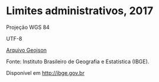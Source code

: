 # Limites administrativos, 2017

Projeção WGS 84

UTF-8

[Arquivo Geojson](raw/municipios_RMSP/municipios_RMSP.geojson)

Fonte: Instituto Brasileiro de Geografia e Estatística (IBGE).

Disponível em http://ibge.gov.br
